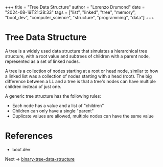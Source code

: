 +++
title = "Tree Data Structure"
author = "Lorenzo Drumond"
date = "2024-08-19T21:38:33"
tags = ["list",  "linked",  "tree",  "memory",  "boot_dev",  "computer_science",  "structure",  "programming",  "data"]
+++


# Tree Data Structure

A tree is a widely used data structure that simulates a hierarchical tree structure, with a root value and subtrees of children with a parent node, represented as a set of linked nodes.

A tree is a collection of nodes starting at a root or head node, similar to how a linked list was a collection of nodes starting with a head (root). The big difference between a LL and a tree is that a tree's nodes can have multiple children instead of just one.

A generic tree structure has the following rules:

- Each node has a value and a list of "children"
- Children can only have a single "parent"
- Duplicate values are allowed, multiple nodes can have the same value


# References

- boot.dev

Next -> [binary-tree-data-structure](/wiki/binary-tree-data-structure/)
